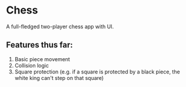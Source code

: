 # Chess

A full-fledged two-player chess app with UI.

## Features thus far:
1. Basic piece movement
2. Collision logic
3. Square protection (e.g. if a square is protected by a black piece, the white king can't step on that square)
